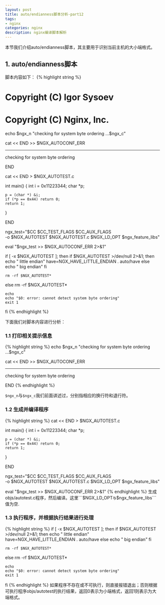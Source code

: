 ```yaml
---
layout: post
title: auto/endianness脚本分析-part12
tags:
- nginx
categories: nginx
description: nginx编译脚本解析
---
```


本节我们介绍auto/endianness脚本，其主要用于识别当前主机的大小端格式。


<!-- more -->


## 1. auto/endianness脚本

脚本内容如下：
{% highlight string %}

# Copyright (C) Igor Sysoev
# Copyright (C) Nginx, Inc.


echo $ngx_n "checking for system byte ordering ...$ngx_c"

cat << END >> $NGX_AUTOCONF_ERR

----------------------------------------
checking for system byte ordering

END


cat << END > $NGX_AUTOTEST.c

int main() {
    int i = 0x11223344;
    char *p;

    p = (char *) &i;
    if (*p == 0x44) return 0;
    return 1;
}

END

ngx_test="$CC $CC_TEST_FLAGS $CC_AUX_FLAGS \
          -o $NGX_AUTOTEST $NGX_AUTOTEST.c $NGX_LD_OPT $ngx_feature_libs"

eval "$ngx_test >> $NGX_AUTOCONF_ERR 2>&1"

if [ -x $NGX_AUTOTEST ]; then
    if $NGX_AUTOTEST >/dev/null 2>&1; then
        echo " little endian"
        have=NGX_HAVE_LITTLE_ENDIAN . auto/have
    else
        echo " big endian"
    fi

    rm -rf $NGX_AUTOTEST*

else
    rm -rf $NGX_AUTOTEST*

    echo
    echo "$0: error: cannot detect system byte ordering"
    exit 1
fi
{% endhighlight %}

下面我们对脚本内容进行分析：

### 1.1 打印相关提示信息
{% highlight string %}
echo $ngx_n "checking for system byte ordering ...$ngx_c"

cat << END >> $NGX_AUTOCONF_ERR

----------------------------------------
checking for system byte ordering

END
{% endhighlight %}

```$ngx_n```与```$ngx_c```我们前面讲述过，分别指相应的换行符和退行符。


### 1.2 生成并编译程序
{% highlight string %}
cat << END > $NGX_AUTOTEST.c

int main() {
    int i = 0x11223344;
    char *p;

    p = (char *) &i;
    if (*p == 0x44) return 0;
    return 1;
}

END

ngx_test="$CC $CC_TEST_FLAGS $CC_AUX_FLAGS \
          -o $NGX_AUTOTEST $NGX_AUTOTEST.c $NGX_LD_OPT $ngx_feature_libs"

eval "$ngx_test >> $NGX_AUTOCONF_ERR 2>&1"
{% endhighlight %}
生成objs/autotest.c程序，然后编译。这里```$NGX_LD_OPT```与```$ngx_feature_libs```值为空.


### 1.3 执行程序，并根据执行结果进行处理
{% highlight string %}
if [ -x $NGX_AUTOTEST ]; then
    if $NGX_AUTOTEST >/dev/null 2>&1; then
        echo " little endian"
        have=NGX_HAVE_LITTLE_ENDIAN . auto/have
    else
        echo " big endian"
    fi

    rm -rf $NGX_AUTOTEST*

else
    rm -rf $NGX_AUTOTEST*

    echo
    echo "$0: error: cannot detect system byte ordering"
    exit 1
fi
{% endhighlight %}
如果程序不存在或不可执行，则直接报错退出；否则根据可执行程序objs/autotest的执行结果，返回0表示为小端格式，返回1则表示为大端格式。




<br />
<br />
<br />

